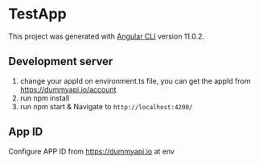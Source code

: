 # TestApp

This project was generated with [Angular CLI](https://github.com/angular/angular-cli) version 11.0.2.

## Development server

1. change your appId on environment.ts file, you can get the appId from https://dummyapi.io/account
2. run npm install
3. run npm start & Navigate to `http://localhost:4200/`

## App ID
Configure APP ID from https://dummyapi.io at env
